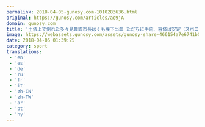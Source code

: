 ```yaml
---
permalink: 2018-04-05-gunosy.com-1010283636.html
original: https://gunosy.com/articles/ac9jA
domain: gunosy.com
title: '土俵上で倒れた多々見舞鶴市長はくも膜下出血 ただちに手術、容体は安定（スポニチアネックス） - グノシー'
image: https://webassets.gunosy.com/assets/gunosy-share-466154a7e6741b0dbc8895ceff97e34818892a0e7dbc05d641d2606f8820dd35.jpg
date: 2018-04-05 01:39:25
category: sport
translations: 
 - 'en'
 - 'es'
 - 'de'
 - 'ru'
 - 'fr'
 - 'it'
 - 'zh-CN'
 - 'zh-TW'
 - 'ar'
 - 'pt'
 - 'hy'
---
```


